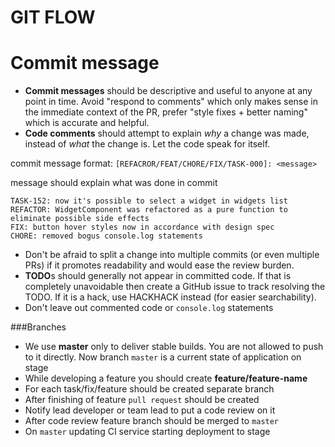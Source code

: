 # GIT FLOW

# Commit message
* **Commit messages** should be descriptive and useful to anyone at any point in time. Avoid "respond to comments" which only makes sense in the immediate context of the PR, prefer "style fixes + better naming" which is accurate and helpful.
* **Code comments** should attempt to explain _why_ a change was made, instead of _what_ the change is. Let the code speak for itself.

commit message format: `[REFACROR/FEAT/CHORE/FIX/TASK-000]: <message>`

message should explain what was done in commit
```
TASK-152: now it's possible to select a widget in widgets list 
REFACTOR: WidgetComponent was refactored as a pure function to eliminate possible side effects
FIX: button hover styles now in accordance with design spec
CHORE: removed bogus console.log statements
```

* Don't be afraid to split a change into multiple commits (or even multiple PRs) if it promotes readability and would ease the review burden.
* **TODO**s should generally not appear in committed code. If that is completely unavoidable then create a GitHub issue to track resolving the TODO. If it is a hack, use HACKHACK instead (for easier searchability).
* Don't leave out commented code or `console.log` statements


###Branches
* We use **master** only to deliver stable builds. You are not allowed to push to it directly. Now branch `master` is a current state of application on stage
* While developing a feature you should create **feature/feature-name**
* For each task/fix/feature should be created separate branch
* After finishing of feature `pull request` should be created
* Notify lead developer or team lead to put a code review on it
* After code review feature branch should be merged to `master`
* On `master` updating CI service starting deployment to stage 